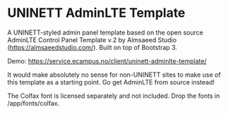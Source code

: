 # UNINETT AdminLTE Template

A UNINETT-styled admin panel template based on the open source AdminLTE Control Panel Template v.2 by Almsaeed Studio (https://almsaeedstudio.com/). Built on top of Bootstrap 3.

Demo: https://service.ecampus.no/client/uninett-adminlte-template/

It would make absolutely no sense for non-UNINETT sites to make use of this template as a starting point. Go get AdminLTE from source instead! 

The Colfax font is licensed separately and not included. Drop the fonts in /app/fonts/colfax.